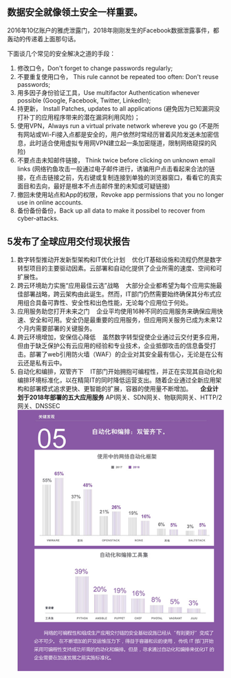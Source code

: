 
## 数据安全就像领土安全一样重要。
2016年10亿账户的雅虎泄露门，2018年刚刚发生的Facebook数据泄露事件，都轰动的传递着上面那句话。

下面谈几个常见的安全解决之道的手段：
1. 修改口令，Don't forget to change passwords regularly;
2. 不要重复使用口令， This rule cannot be repeated too often: Don't reuse passwords;
3. 用多因子身份验证工具，Use multifactor Authentication whenever possible (Google, Facebook, Twitter, LinkedIn);
4. 持更新， Install Patches, updates to all applications (避免因为已知漏洞没打补丁的应用程序带来的潜在漏洞利用风险)；
5. 使用VPN，Always run a virtual private network whereve you go (不是所有网站或Wi-Fi接入点都是安全的，用户依然时常经历冒着风险发送未加密信息，此时适合使用虚拟专用网VPN建立起一条加密隧道，限制网络窥探的风险)
6. 不要点击未知邮件链接， Think twice before clicking on unknown email links (网络钓鱼攻击一般通过电子邮件进行，诱骗用户点击看起来合法的链接，在点击链接之前，先右键或复制连接到单独的浏览器窗口，看看它的真实面目和去向，最好是根本不点击邮件里的未知或可疑链接)
7. 撤回未使用站点和App的权限，Revoke app permissions that you no longer use in online accounts. 
8. 备份备份备份，Back up all data to make it possibel to recover from cyber-attacks. 



## 5发布了全球应用交付现状报告
01. 数字转型推动开发新型架构和IT优化计划
    优化IT基础设施和流程仍然是数字转型项目的主要驱动因素。云部署和自动化提供了企业所需的速度、空间和可扩展性。
02. 跨云环境助力实施“应用最佳云选”战略
    大部分企业都希望为每个应用实施最佳部署战略，跨云架构由此诞生。然而，IT部门仍然需要始终确保其分布式应用组合具备可靠性、安全性和出色性能，无论每个应用位于何处。
03. 应用服务助您打开未来之门
    企业平均使用16种不同的应用服务来确保应用快速、安全和可用。安全仍是最重要的应用服务，但应用网关服务已成为未来12个月内需要部署的关键服务。
04. 跨云环境增加，安保信心降低
    虽然数字转型促使企业通过云交付更多应用，但由于缺乏保护公有云应用的经验和专业技术，企业抵御攻击的信息备受打击。部署了web引用防火墙（WAF）的企业对其安全最有信心，无论是在公有云还是私有云中。
05. 自动化和编排，双管齐下
    IT部门开始拥抱可编程性，并正在实现其自动化和编排环境标准化，以在精简IT的同时降低运营支出。随着企业通过全新应用架构和部署模式追求更快、更智能的扩展，容器的使用量不断增加。
    
**企业计划于2018年部署的五大应用服务**
API网关、SDN网关、物联网网关、HTTP/2网关、DNSSEC
![alt text](https://github.com/bakerX/Diary/blob/master/images/prog2.jpg)
